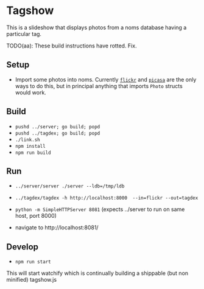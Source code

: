 # Tagshow

This is a slideshow that displays photos from a noms database having a particular tag.

TODO(aa): These build instructions have rotted. Fix.

## Setup

* Import some photos into noms. Currently [`flickr`](../flickr) and [`picasa`](../picasa) are the only ways to do this, but in principal anything that imports `Photo` structs would work.

## Build

* `pushd ../server; go build; popd`
* `pushd ../tagdex; go build; popd`
* `./link.sh`
* `npm install`
* `npm run build`

## Run

* `../server/server ./server --ldb=/tmp/ldb`
* `../tagdex/tagdex -h http://localhost:8000  --in=flickr --out=tagdex`

* `python -m SimpleHTTPServer 8081` (expects ../server to run on same host, port 8000)
* navigate to http://localhost:8081/

## Develop

* `npm run start`

This will start watchify which is continually building a shippable (but non minified) tagshow.js
